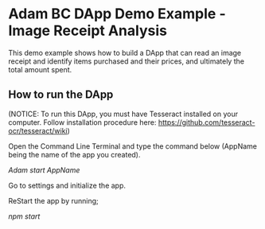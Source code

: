 
# Adam BC DApp Demo Example - Image Receipt Analysis

This demo example shows how to build a DApp that can read an image receipt and identify items purchased and their prices, and ultimately the total amount spent.

## How to run the DApp

(NOTICE: To run this DApp, you must have Tesseract installed on your computer. Follow installation procedure here: https://github.com/tesseract-ocr/tesseract/wiki)

Open the Command Line Terminal and type the command below (AppName being the name of the app you created).

_Adam start AppName_

Go to settings and initialize the app.

ReStart the app by running;

_npm start_
